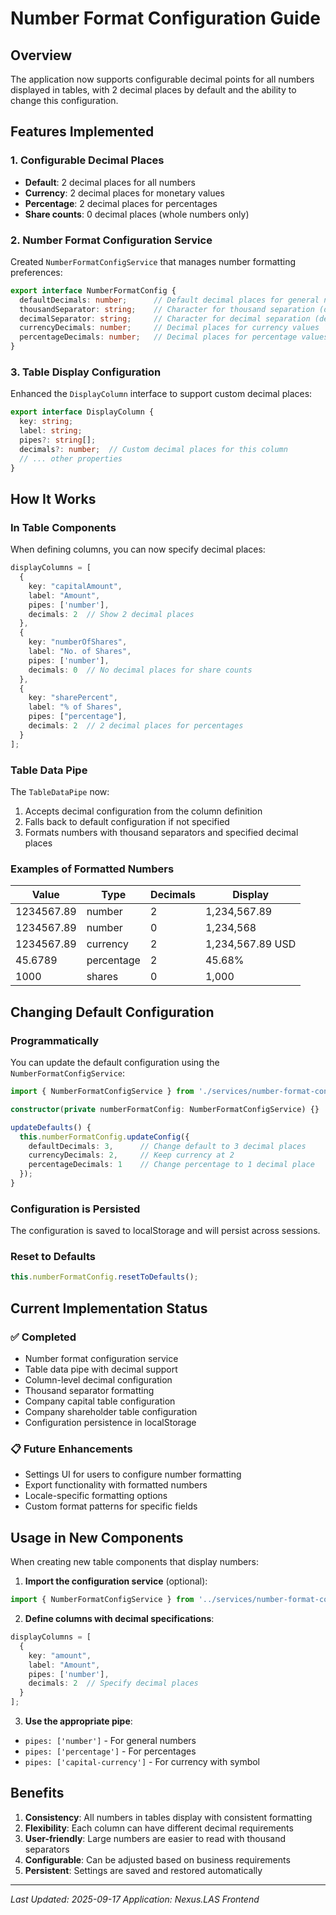# Number Format Configuration Guide

## Overview
The application now supports configurable decimal points for all numbers displayed in tables, with 2 decimal places by default and the ability to change this configuration.

## Features Implemented

### 1. Configurable Decimal Places
- **Default**: 2 decimal places for all numbers
- **Currency**: 2 decimal places for monetary values
- **Percentage**: 2 decimal places for percentages
- **Share counts**: 0 decimal places (whole numbers only)

### 2. Number Format Configuration Service
Created `NumberFormatConfigService` that manages number formatting preferences:

```typescript
export interface NumberFormatConfig {
  defaultDecimals: number;      // Default decimal places for general numbers
  thousandSeparator: string;    // Character for thousand separation (default: ',')
  decimalSeparator: string;     // Character for decimal separation (default: '.')
  currencyDecimals: number;     // Decimal places for currency values
  percentageDecimals: number;   // Decimal places for percentage values
}
```

### 3. Table Display Configuration
Enhanced the `DisplayColumn` interface to support custom decimal places:

```typescript
export interface DisplayColumn {
  key: string;
  label: string;
  pipes?: string[];
  decimals?: number;  // Custom decimal places for this column
  // ... other properties
}
```

## How It Works

### In Table Components
When defining columns, you can now specify decimal places:

```typescript
displayColumns = [
  {
    key: "capitalAmount",
    label: "Amount",
    pipes: ['number'],
    decimals: 2  // Show 2 decimal places
  },
  {
    key: "numberOfShares",
    label: "No. of Shares",
    pipes: ['number'],
    decimals: 0  // No decimal places for share counts
  },
  {
    key: "sharePercent",
    label: "% of Shares",
    pipes: ["percentage"],
    decimals: 2  // 2 decimal places for percentages
  }
];
```

### Table Data Pipe
The `TableDataPipe` now:
1. Accepts decimal configuration from the column definition
2. Falls back to default configuration if not specified
3. Formats numbers with thousand separators and specified decimal places

### Examples of Formatted Numbers

| Value | Type | Decimals | Display |
|-------|------|----------|---------|
| 1234567.89 | number | 2 | 1,234,567.89 |
| 1234567.89 | number | 0 | 1,234,568 |
| 1234567.89 | currency | 2 | 1,234,567.89 USD |
| 45.6789 | percentage | 2 | 45.68% |
| 1000 | shares | 0 | 1,000 |

## Changing Default Configuration

### Programmatically
You can update the default configuration using the `NumberFormatConfigService`:

```typescript
import { NumberFormatConfigService } from './services/number-format-config.service';

constructor(private numberFormatConfig: NumberFormatConfigService) {}

updateDefaults() {
  this.numberFormatConfig.updateConfig({
    defaultDecimals: 3,      // Change default to 3 decimal places
    currencyDecimals: 2,     // Keep currency at 2
    percentageDecimals: 1    // Change percentage to 1 decimal place
  });
}
```

### Configuration is Persisted
The configuration is saved to localStorage and will persist across sessions.

### Reset to Defaults
```typescript
this.numberFormatConfig.resetToDefaults();
```

## Current Implementation Status

### ✅ Completed
- Number format configuration service
- Table data pipe with decimal support
- Column-level decimal configuration
- Thousand separator formatting
- Company capital table configuration
- Company shareholder table configuration
- Configuration persistence in localStorage

### 📋 Future Enhancements
- Settings UI for users to configure number formatting
- Export functionality with formatted numbers
- Locale-specific formatting options
- Custom format patterns for specific fields

## Usage in New Components

When creating new table components that display numbers:

1. **Import the configuration service** (optional):
```typescript
import { NumberFormatConfigService } from '../services/number-format-config.service';
```

2. **Define columns with decimal specifications**:
```typescript
displayColumns = [
  {
    key: "amount",
    label: "Amount",
    pipes: ['number'],
    decimals: 2  // Specify decimal places
  }
];
```

3. **Use the appropriate pipe**:
- `pipes: ['number']` - For general numbers
- `pipes: ['percentage']` - For percentages
- `pipes: ['capital-currency']` - For currency with symbol

## Benefits

1. **Consistency**: All numbers in tables display with consistent formatting
2. **Flexibility**: Each column can have different decimal requirements
3. **User-friendly**: Large numbers are easier to read with thousand separators
4. **Configurable**: Can be adjusted based on business requirements
5. **Persistent**: Settings are saved and restored automatically

---
*Last Updated: 2025-09-17*
*Application: Nexus.LAS Frontend*